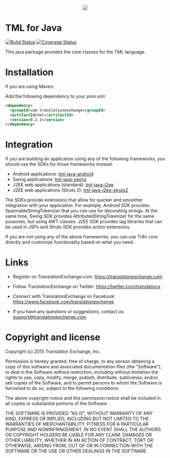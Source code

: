 <p align="center">
  <img src="https://avatars0.githubusercontent.com/u/1316274?v=3&s=200">
</p>

TML for Java
===

[![Build Status](https://travis-ci.org/translationexchange/tml-java.png?branch=master)](https://travis-ci.org/translationexchange/tml-java)
[![Coverage Status](https://coveralls.io/repos/translationexchange/tml-java/badge.png?branch=master)](https://coveralls.io/r/translationexchange/tml-java?branch=master)

This java package provides the core classes for the TML language.

Installation
==================

If you are using Maven:

Add the following dependency to your pom.xml:

```xml
<dependency>
  <groupId>com.translationexchange</groupId>
  <artifactId>tml</artifactId>
  <version>0.2.1</version>
</dependency>
```


Integration
==================

If you are building an application using any of the following frameworks, you should use the SDKs for those frameworks instead:

* Android applications: [tml-java-android](https://github.com/translationexchange/tml-java-android)
* Swing applications: [tml-java-swing](https://github.com/translationexchange/tml-java-swingk)
* J2EE web applications (standard): [tml-java-j2ee](https://github.com/translationexchange/tml-java-j2ee)
* J2EE web applications (Struts 2): [tml-java-j2ee-struts2](https://github.com/translationexchange/tml-java-j2ee-struts2)

The SDKs provide extensions that allow for quicker and smoother integration with your application. For example, Android SDK provides SpannableStringTokenizer that you can use for decorating strings.
At the same time, Swing SDK provides AttributedStringTokenizer for the same purposes, but using AWT classes. J2EE SDK provides tag libraries that can be used in JSPs and Struts SDK provides action extensions. 

If you are not using any of the above frameworks, you can use Tr8n core directly and customize functionality based on what you need.


Links
==================

* Register on TranslationExchange.com: https://translationexchange.com

* Follow TranslationExchange on Twitter: https://twitter.com/translationx

* Connect with TranslationExchange on Facebook: https://www.facebook.com/translationexchange

* If you have any questions or suggestions, contact us: support@translationexchange.com


Copyright and license
==================

Copyright (c) 2015 Translation Exchange, Inc.

Permission is hereby granted, free of charge, to any person obtaining
a copy of this software and associated documentation files (the
"Software"), to deal in the Software without restriction, including
without limitation the rights to use, copy, modify, merge, publish,
distribute, sublicense, and/or sell copies of the Software, and to
permit persons to whom the Software is furnished to do so, subject to
the following conditions:

The above copyright notice and this permission notice shall be
included in all copies or substantial portions of the Software.

THE SOFTWARE IS PROVIDED "AS IS", WITHOUT WARRANTY OF ANY KIND,
EXPRESS OR IMPLIED, INCLUDING BUT NOT LIMITED TO THE WARRANTIES OF
MERCHANTABILITY, FITNESS FOR A PARTICULAR PURPOSE AND
NONINFRINGEMENT. IN NO EVENT SHALL THE AUTHORS OR COPYRIGHT HOLDERS BE
LIABLE FOR ANY CLAIM, DAMAGES OR OTHER LIABILITY, WHETHER IN AN ACTION
OF CONTRACT, TORT OR OTHERWISE, ARISING FROM, OUT OF OR IN CONNECTION
WITH THE SOFTWARE OR THE USE OR OTHER DEALINGS IN THE SOFTWARE.


